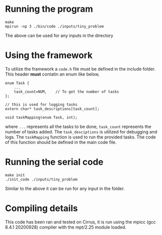 # Running the program

```
make
mpirun -np 3 ./bin/code ./inputs/tiny_problem
```

The above can be used for any inputs in the directory

# Using the framework

To utilize the framework a `code.h` file must be defined in the include folder. This header **must** contatin an enum like below,


```
enum Task {
    ...
    task_count=NUM,    // To get the number of tasks
};

// this is used for logging tasks
extern char* task_descriptions[task_count];

void taskMapping(enum Task, int);
```

where `...` represents all the tasks to be done, `task_count` represents the number of tasks added. The `task_desciptions` is utilized for debugging and logs. The `taskMapping` function is used to run the provided tasks. The code of this function should be defined in the main code file.


# Running the serial code

```
make init
./init_code ./inputs/tiny_problem
```

Similar to the above it can be run for any input in the folder.


# Compiling details

This code has been ran and tested on Cirrus, it is run using the mpicc (gcc 8.4.1 20200928) compiler with the mpt/2.25 module loaded.